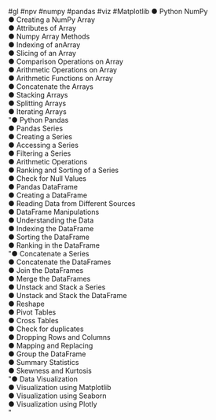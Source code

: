 
#gl #npv #numpy #pandas #viz  #Matplotlib
● Python NumPy  
● Creating a NumPy Array  
● Attributes of Array  
● Numpy Array Methods  
● Indexing of anArray  
● Slicing of an Array  
● Comparison Operations on Array  
● Arithmetic Operations on Array  
● Arithmetic Functions on Array  
● Concatenate the Arrays  
● Stacking Arrays  
● Splitting Arrays  
● Iterating Arrays  
"● Python Pandas  
● Pandas Series  
● Creating a Series  
● Accessing a Series  
● Filtering a Series  
● Arithmetic Operations  
● Ranking and Sorting of a Series  
● Check for Null Values  
● Pandas DataFrame  
● Creating a DataFrame  
● Reading Data from Different Sources  
● DataFrame Manipulations  
● Understanding the Data  
● Indexing the DataFrame  
● Sorting the DataFrame  
● Ranking in the DataFrame  
"● Concatenate a Series  
● Concatenate the DataFrames  
● Join the DataFrames  
● Merge the DataFrames  
● Unstack and Stack a Series  
● Unstack and Stack the DataFrame  
● Reshape  
● Pivot Tables  
● Cross Tables  
● Check for duplicates  
● Dropping Rows and Columns  
● Mapping and Replacing  
● Group the DataFrame  
● Summary Statistics  
● Skewness and Kurtosis  
"● Data Visualization  
● Visualization using Matplotlib  
● Visualization using Seaborn  
● Visualization using Plotly  
"